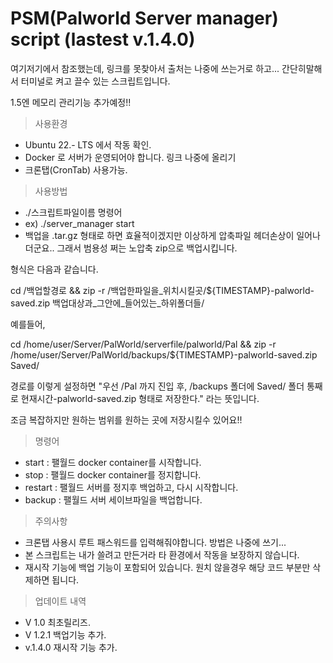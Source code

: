 # PSM(Palworld Server manager) script (lastest v.1.4.0)

여기저기에서 참조했는데, 링크를 못찾아서 출처는 나중에 쓰는거로 하고...
간단히말해서 터미널로 켜고 끌수 있는 스크립트입니다.

1.5엔 메모리 관리기능 추가예정!!


> 사용환경
- Ubuntu 22.- LTS 에서 작동 확인.
- Docker 로 서버가 운영되어야 합니다. 링크 나중에 올리기
- 크론탭(CronTab) 사용가능.


> 사용방법
- ./스크립트파일이름 명령어
- ex) ./server_manager start
- 백업을 .tar.gz 형태로 하면 효율적이겠지만 이상하게 압축파일 헤더손상이 일어나더군요..
그래서 범용성 쩌는 노압축 zip으로 백업시킵니다.

형식은 다음과 같습니다.

cd /백업할경로 && zip -r /백업한파일을_위치시킬곳/${TIMESTAMP}-palworld-saved.zip 백업대상과_그안에_들어있는_하위폴더들/

예를들어,

cd /home/user/Server/PalWorld/serverfile/palworld/Pal && zip -r /home/user/Server/PalWorld/backups/${TIMESTAMP}-palworld-saved.zip Saved/

경로를 이렇게 설정하면 "우선 /Pal 까지 진입 후, /backups 폴더에 Saved/ 폴더 통째로 현재시간-palworld-saved.zip 형태로 저장한다." 라는 뜻입니다.

조금 복잡하지만 원하는 범위를 원하는 곳에 저장시킬수 있어요!!


> 명령어
- start : 팰월드 docker container를 시작합니다.
- stop : 팰월드 docker container를 정지합니다.
- restart : 팰월드 서버를 정지후 백업하고, 다시 시작합니다.
- backup : 팰월드 서버 세이브파일을 백업합니다.


> 주의사항
- 크론탭 사용시 루트 패스워드를 입력해줘야합니다. 방법은 나중에 쓰기...
- 본 스크립트는 내가 쓸려고 만든거라 타 환경에서 작동을 보장하지 않습니다.
- 재시작 기능에 백업 기능이 포함되어 있습니다. 원치 않을경우 해당 코드 부분만 삭제하면 됩니다.


> 업데이트 내역
- V 1.0 최초릴리즈.
- V 1.2.1 백업기능 추가.
- v.1.4.0 재시작 기능 추가.
